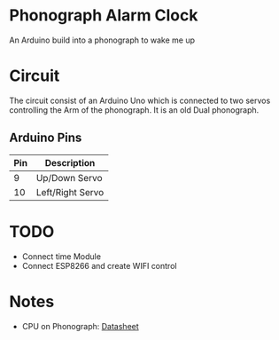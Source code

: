# Phonograph Alarm Clock
An Arduino build into a phonograph to wake me up


# Circuit
The circuit consist of an Arduino Uno which is connected to two servos controlling the Arm of the phonograph. It is an old Dual phonograph. 

## Arduino Pins
| Pin | Description      |
|-----|------------------|
| 9   | Up/Down Servo    |
| 10  | Left/Right Servo |

# TODO
- Connect time Module
- Connect ESP8266 and create WIFI control

# Notes
- CPU on Phonograph: [Datasheet](http://datasheetz.com/data/Integrated%20Circuits%20(ICs)/Microcontrollers/D13008F25V-datasheetz.html)